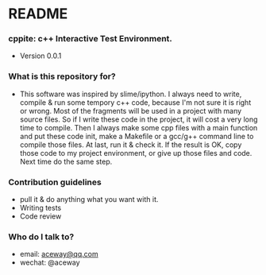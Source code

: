 # README #

### cppite:  c++ Interactive Test Environment.
* Version 0.0.1

### What is this repository for? ###

* This software was inspired by slime/ipython. I always need to write, compile & run some tempory c++ code, because I'm not sure it is right or wrong. Most of the fragments will be used in a project with many source files. So if I write these code in the project, it will cost a very long time to compile. Then I always make some cpp files with a main function and put these code init, make a Makefile or a gcc/g++ command line to compile those files. At last, run it & check it. If the result is OK, copy those code to my project environment, or give up those files and code. Next time do the same step. 

### Contribution guidelines ###

* pull it & do anything what you want with it.
* Writing tests
* Code review

### Who do I talk to? ###

* email: aceway@qq.com
* wechat: @aceway
